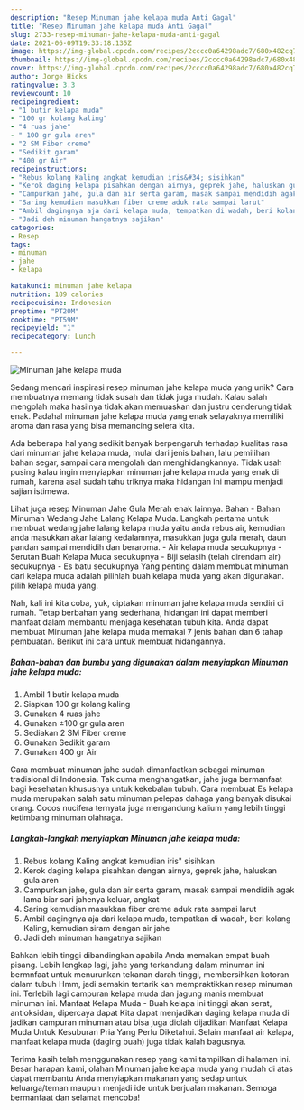 ```yaml
---
description: "Resep Minuman jahe kelapa muda Anti Gagal"
title: "Resep Minuman jahe kelapa muda Anti Gagal"
slug: 2733-resep-minuman-jahe-kelapa-muda-anti-gagal
date: 2021-06-09T19:33:18.135Z
image: https://img-global.cpcdn.com/recipes/2cccc0a64298adc7/680x482cq70/minuman-jahe-kelapa-muda-foto-resep-utama.jpg
thumbnail: https://img-global.cpcdn.com/recipes/2cccc0a64298adc7/680x482cq70/minuman-jahe-kelapa-muda-foto-resep-utama.jpg
cover: https://img-global.cpcdn.com/recipes/2cccc0a64298adc7/680x482cq70/minuman-jahe-kelapa-muda-foto-resep-utama.jpg
author: Jorge Hicks
ratingvalue: 3.3
reviewcount: 10
recipeingredient:
- "1 butir kelapa muda"
- "100 gr kolang kaling"
- "4 ruas jahe"
- " 100 gr gula aren"
- "2 SM Fiber creme"
- "Sedikit garam"
- "400 gr Air"
recipeinstructions:
- "Rebus kolang Kaling angkat kemudian iris&#34; sisihkan"
- "Kerok daging kelapa pisahkan dengan airnya, geprek jahe, haluskan gula aren"
- "Campurkan jahe, gula dan air serta garam, masak sampai mendidih agak lama biar sari jahenya keluar, angkat"
- "Saring kemudian masukkan fiber creme aduk rata sampai larut"
- "Ambil dagingnya aja dari kelapa muda, tempatkan di wadah, beri kolang Kaling, kemudian siram dengan air jahe"
- "Jadi deh minuman hangatnya sajikan"
categories:
- Resep
tags:
- minuman
- jahe
- kelapa

katakunci: minuman jahe kelapa 
nutrition: 189 calories
recipecuisine: Indonesian
preptime: "PT20M"
cooktime: "PT59M"
recipeyield: "1"
recipecategory: Lunch

---
```



![Minuman jahe kelapa muda](https://img-global.cpcdn.com/recipes/2cccc0a64298adc7/680x482cq70/minuman-jahe-kelapa-muda-foto-resep-utama.jpg)

Sedang mencari inspirasi resep minuman jahe kelapa muda yang unik? Cara membuatnya memang tidak susah dan tidak juga mudah. Kalau salah mengolah maka hasilnya tidak akan memuaskan dan justru cenderung tidak enak. Padahal minuman jahe kelapa muda yang enak selayaknya memiliki aroma dan rasa yang bisa memancing selera kita.

Ada beberapa hal yang sedikit banyak berpengaruh terhadap kualitas rasa dari minuman jahe kelapa muda, mulai dari jenis bahan, lalu pemilihan bahan segar, sampai cara mengolah dan menghidangkannya. Tidak usah pusing kalau ingin menyiapkan minuman jahe kelapa muda yang enak di rumah, karena asal sudah tahu triknya maka hidangan ini mampu menjadi sajian istimewa.

Lihat juga resep Minuman Jahe Gula Merah enak lainnya. Bahan - Bahan Minuman Wedang Jahe Lalang Kelapa Muda. Langkah pertama untuk membuat wedang jahe lalang kelapa muda yaitu anda rebus air, kemudian anda masukkan akar lalang kedalamnya, masukkan juga gula merah, daun pandan sampai mendidih dan beraroma. - Air kelapa muda secukupnya - Serutan Buah Kelapa Muda secukupnya - Biji selasih (telah direndam air) secukupnya - Es batu secukupnya Yang penting dalam membuat minuman dari kelapa muda adalah pilihlah buah kelapa muda yang akan digunakan. pilih kelapa muda yang.


Nah, kali ini kita coba, yuk, ciptakan minuman jahe kelapa muda sendiri di rumah. Tetap berbahan yang sederhana, hidangan ini dapat memberi manfaat dalam membantu menjaga kesehatan tubuh kita. Anda dapat membuat Minuman jahe kelapa muda memakai 7 jenis bahan dan 6 tahap pembuatan. Berikut ini cara untuk membuat hidangannya.

<!--inarticleads1-->

##### Bahan-bahan dan bumbu yang digunakan dalam menyiapkan Minuman jahe kelapa muda:

1. Ambil 1 butir kelapa muda
1. Siapkan 100 gr kolang kaling
1. Gunakan 4 ruas jahe
1. Gunakan  ±100 gr gula aren
1. Sediakan 2 SM Fiber creme
1. Gunakan Sedikit garam
1. Gunakan 400 gr Air


Cara membuat minuman jahe sudah dimanfaatkan sebagai minuman tradisional di Indonesia. Tak cuma menghangatkan, jahe juga bermanfaat bagi kesehatan khususnya untuk kekebalan tubuh. Cara membuat  Es kelapa muda merupakan salah satu minuman pelepas dahaga yang banyak disukai orang. Cocos nucifera ternyata juga mengandung kalium yang lebih tinggi ketimbang minuman olahraga. 

<!--inarticleads2-->

##### Langkah-langkah menyiapkan Minuman jahe kelapa muda:

1. Rebus kolang Kaling angkat kemudian iris&#34; sisihkan
1. Kerok daging kelapa pisahkan dengan airnya, geprek jahe, haluskan gula aren
1. Campurkan jahe, gula dan air serta garam, masak sampai mendidih agak lama biar sari jahenya keluar, angkat
1. Saring kemudian masukkan fiber creme aduk rata sampai larut
1. Ambil dagingnya aja dari kelapa muda, tempatkan di wadah, beri kolang Kaling, kemudian siram dengan air jahe
1. Jadi deh minuman hangatnya sajikan


Bahkan lebih tinggi dibandingkan apabila Anda memakan empat buah pisang. Lebih lengkap lagi, jahe yang terkandung dalam minuman ini bermnfaat untuk menurunkan tekanan darah tinggi, membersihkan kotoran dalam tubuh Hmm, jadi semakin tertarik kan mempraktikkan resep minuman ini. Terlebih lagi campuran kelapa muda dan jagung manis membuat minuman ini. Manfaat Kelapa Muda - Buah kelapa ini tinggi akan serat, antioksidan, dipercaya dapat Kita dapat menjadikan daging kelapa muda di jadikan campuran minuman atau bisa juga diolah dijadikan Manfaat Kelapa Muda Untuk Kesuburan Pria Yang Perlu Diketahui. Selain manfaat air kelapa, manfaat kelapa muda (daging buah) juga tidak kalah bagusnya. 

Terima kasih telah menggunakan resep yang kami tampilkan di halaman ini. Besar harapan kami, olahan Minuman jahe kelapa muda yang mudah di atas dapat membantu Anda menyiapkan makanan yang sedap untuk keluarga/teman maupun menjadi ide untuk berjualan makanan. Semoga bermanfaat dan selamat mencoba!
